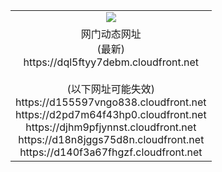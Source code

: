 ﻿<table>
  <tr></tr>
  <tr><td colspan=2 align=center><img src="https://dql5ftyy7debm.cloudfront.net/Up/oGate.jpg" /></td></tr>
  <tr><td colspan=2 align=center>网门动态网址<br/>(最新)
<br>https://dql5ftyy7debm.cloudfront.net
<br/><br/>(以下网址可能失效)
<br>https://d155597vngo838.cloudfront.net
<br>https://d2pd7m64f43hp0.cloudfront.net
<br>https://djhm9pfjynnst.cloudfront.net
<br>https://d18n8jggs75d8n.cloudfront.net
<br>https://d140f3a67fhgzf.cloudfront.net
    </td>
  </tr>
</table>
